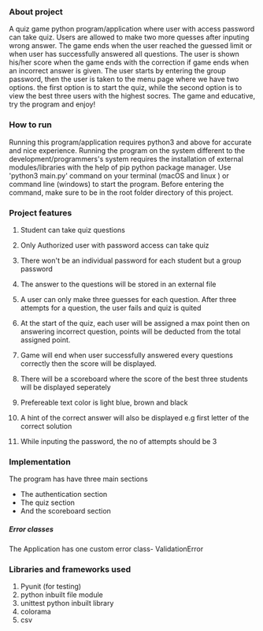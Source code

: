 ### About project
  A quiz game python program/application where user with access password can take quiz. Users are allowed to make two more quesses after inputing wrong answer. The game ends when the user reached the guessed limit or when user has successfully answered all questions. The user is shown his/her score when the game ends with the correction if game ends when an incorrect answer is given. The user starts by entering the group password, then the user is taken to the menu page where we have two options. the first option is to start the quiz, while the second option is to view the best three users with the highest socres. The game and educative, try the program and enjoy! 
### How to run
  Running this program/application requires python3 and  above  for accurate and nice experience. Running the program on the system different to the development/programmers's system requires the installation of external modules/libraries with the help of pip python package manager. Use 'python3 main.py' command on your terminal (macOS and linux ) or command line (windows) to start the program. Before entering the command, make sure to be in the root folder directory of this project.  

### Project features
 1. Student can take quiz questions
 2. Only Authorized user with password access can take quiz
 3. There won't be an individual password for each student but a group password
 4. The answer to the questions will be stored in an external file
 5. A user can only make three guesses for each question. After three attempts for a question, the user fails and quiz is quited

 6. At the start of the quiz, each user will be assigned a max point then on answering incorrect question, points will be deducted from the total assigned point.

 7. Game will end when user successfully answered every questions correctly then the score will be displayed.
 8. There will be a scoreboard where the score of the best three students will be displayed seperately
 9. Prefereable text color is  light blue, brown and black
 10. A hint of the correct answer will also be displayed e.g first letter of the correct solution
 11. While inputing the password, the no of attempts should be 3 


### Implementation

The program  has have three main sections
 * The authentication section
 * The quiz section
 * And the scoreboard section

 ##### Error classes 
   The Application has one custom error class- ValidationError

 ### Libraries and frameworks used
  1. Pyunit (for testing)
  2. python inbuilt file module
  3. unittest python inbuilt library 
  4. colorama
  5. csv